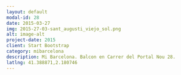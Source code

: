 ```yaml
---
layout: default
modal-id: 28
date: 2015-03-27
img: 2015-27-03-sant_augusti_viejo_sol.png
alt: image-alt
project-date: 2015
client: Start Bootstrap
category: mibarcelona
description: Mi Barcelona. Balcon en Carrer del Portal Nou 28.
latlng: 41.388871,2.180746
---
```

